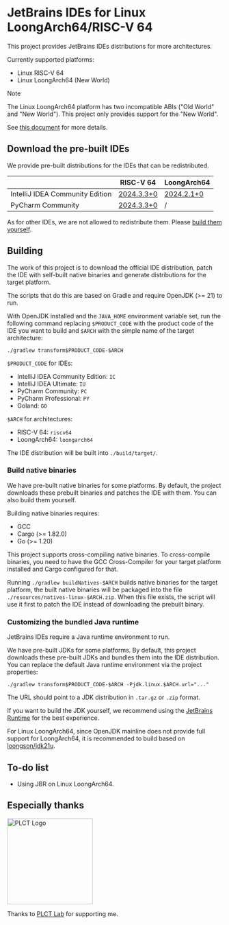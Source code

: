 # JetBrains IDEs for Linux LoongArch64/RISC-V 64

This project provides JetBrains IDEs distributions for more architectures.

Currently supported platforms:

* Linux RISC-V 64
* Linux LoongArch64 (New World)


> [!NOTE]
> The Linux LoongArch64 platform has two incompatible ABIs ("Old World" and "New World").
> This project only provides support for the "New World".
> 
> See [this document](https://areweloongyet.com/en/docs/old-and-new-worlds/) for more details.

## Download the pre-built IDEs

We provide pre-built distributions for the IDEs that can be redistributed.

|                                 | RISC-V 64                                                               | LoongArch64                                                               |
|---------------------------------|-------------------------------------------------------------------------|---------------------------------------------------------------------------|
| IntelliJ IDEA Community Edition | [2024.3.3+0](https://github.com/Glavo/JetBrains-IDE-Multiarch/releases/download/idea%2F2024.3.3%2B0/ideaIC-2024.3.3+0-riscv64.tar.gz)       | [2024.2.1+0](https://github.com/Glavo/JetBrains-IDE-Multiarch/releases/download/idea%2F2024.2.1%2B0/ideaIC-2024.2.1+0-loongarch64.tar.gz) |
| PyCharm Community               | [2024.3.3+0](https://github.com/Glavo/JetBrains-IDE-Multiarch/releases/download/pycharm%2F2024.3.3%2B0/pycharm-community-2024.3.3+0-riscv64.tar.gz) | /                                                                         |

As for other IDEs, we are not allowed to redistribute them.
Please [build them yourself](#Building).

## Building

The work of this project is to download the official IDE distribution,
patch the IDE with self-built native binaries and generate distributions for the target platform.

The scripts that do this are based on Gradle and require OpenJDK (>= 21) to run.


With OpenJDK installed and the `JAVA_HOME` environment variable set,
run the following command replacing `$PRODUCT_CODE` with the product code of the IDE you want to build
and `$ARCH` with the simple name of the target architecture:

```
./gradlew transform$PRODUCT_CODE-$ARCH
```

`$PRODUCT_CODE` for IDEs:

* IntelliJ IDEA Community Edition: `IC`
* IntelliJ IDEA Ultimate: `IU`
* PyCharm Community: `PC`
* PyCharm Professional: `PY`
* Goland: `GO`

`$ARCH` for architectures:

* RISC-V 64: `riscv64`
* LoongArch64: `loongarch64`

The IDE distribution will be built into `./build/target/`.

### Build native binaries

We have pre-built native binaries for some platforms.
By default, the project downloads these prebuilt binaries and patches the IDE with them.
You can also build them yourself.

Building native binaries requires:

* GCC
* Cargo (>= 1.82.0)
* Go (>= 1.20)

This project supports cross-compiling native binaries.
To cross-compile binaries, you need to have the GCC Cross-Compiler for your target platform installed and Cargo configured for that.

Running `./gradlew buildNatives-$ARCH` builds native binaries for the target platform,
the built native binaries will be packaged into the file `./resources/natives-linux-$ARCH.zip`.
When this file exists, the script will use it first to patch the IDE instead of downloading the prebuilt binary.

### Customizing the bundled Java runtime

JetBrains IDEs require a Java runtime environment to run.

We have pre-built JDKs for some platforms.
By default, this project downloads these pre-built JDKs and bundles them into the IDE distribution.
You can replace the default Java runtime environment via the project properties:

```
./gradlew transform$PRODUCT_CODE-$ARCH -Pjdk.linux.$ARCH.url="..."
```

The URL should point to a JDK distribution in `.tar.gz` or `.zip` format.

If you want to build the JDK yourself,
we recommend using the [JetBrains Runtime](https://github.com/JetBrains/JetBrainsRuntime) for the best experience.

For Linux LoongArch64, since OpenJDK mainline does not provide full support for LoongArch64,
it is recommended to build based on [loongson/jdk21u](https://github.com/loongson/jdk21u).

## To-do list

* Using JBR on Linux LoongArch64.

## Especially thanks

<img alt="PLCT Logo" src="./PLCT.svg" width="200" height="200">

Thanks to [PLCT Lab](https://plctlab.org) for supporting me.
